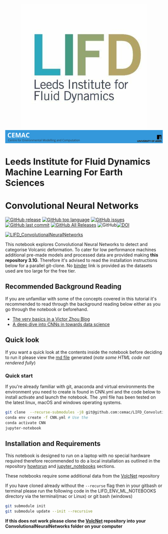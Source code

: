 <div align="center">
<img src="https://github.com/cemac/LIFD_ENV_ML_NOTEBOOKS/blob/main/images/LIFDlogo.png"></a>
<a href="https://www.cemac.leeds.ac.uk/">
  <img src="https://github.com/cemac/cemac_generic/blob/master/Images/cemac.png"></a>
  <br>
</div>

# Leeds Institute for Fluid Dynamics Machine Learning For Earth Sciences #

# Convolutional Neural Networks

[![GitHub release](https://img.shields.io/github/release/cemac/LIFD_ConvolutionalNeuralNetworks.svg)](https://github.com/cemac/LIFD_ConvolutionalNeuralNetworks/releases) [![GitHub top language](https://img.shields.io/github/languages/top/cemac/LIFD_ConvolutionalNeuralNetworks.svg)](https://github.com/cemac/LIFD_ConvolutionalNeuralNetworks) [![GitHub issues](https://img.shields.io/github/issues/cemac/LIFD_ConvolutionalNeuralNetworks.svg)](https://github.com/cemac/LIFD_ConvolutionalNeuralNetworks/issues) [![GitHub last commit](https://img.shields.io/github/last-commit/cemac/LIFD_ConvolutionalNeuralNetworks.svg)](https://github.com/cemac/LIFD_ConvolutionalNeuralNetworks/commits/master) [![GitHub All Releases](https://img.shields.io/github/downloads/cemac/LIFD_ConvolutionalNeuralNetworks/total.svg)](https://github.com/cemac/LIFD_ConvolutionalNeuralNetworks/releases) ![GitHub](https://img.shields.io/github/license/cemac/LIFD_ConvolutionalNeuralNetworks.svg)[![DOI](https://zenodo.org/badge/366734586.svg)](https://zenodo.org/badge/latestdoi/366734586)

[![LIFD_ConvolutionalNeuralNetworks](https://github.com/cemac/LIFD_ConvolutionalNeuralNetworks/actions/workflows/python-package-conda.yml/badge.svg)](https://github.com/cemac/LIFD_ConvolutionalNeuralNetwork/actions/workflows/python-package-conda.yml)


This notebook explores Convolutional Neural Networks to detect and categorise Volcanic deformation. To cater for low performance machines additional pre-made models and processed data are provided making **this repository 3.1G**. Therefore it's advised to read the installation instructions below for a parallel git-clone. No [binder](https://mybinder.readthedocs.io/en/latest/index.html#what-is-binder) link is provided as the datasets used are too large for the free tier.

## Recommended Background Reading

If you are unfamiliar with some of the concepts covered in this tutorial it's recommended to read through the background reading below either as you go through the notebook or beforehand.

* [The very basics in a Victor Zhou Blog](https://victorzhou.com/blog/intro-to-cnns-part-1/)
* [A deep dive into CNNs in towards data science](https://towardsdatascience.com/deep-dive-into-convolutional-networks-48db75969fdf)

## Quick look

If you want a quick look at the contents inside the notebook before deciding to run it please view the [md file](https://github.com/cemac/LIFD_ConvolutionalNeuralNetworks/blob/main/ConvolutionalNeuralNetworks/CNN_Volcanic_deformation.md) generated (*note some HTML code not rendered fully*)


### Quick start

If you're already familiar with git, anaconda and virtual environments the environment you need to create is found in CNN.yml and the code below to install activate and launch the notebook. The .yml file has been tested on the latest linux, macOS and windows operating systems.

```bash
git clone  --recurse-submodules -j8 git@github.com:cemac/LIFD_ConvolutionalNeuralNetworks.git
conda env create -f CNN.yml # Use the
conda activate CNN
jupyter-notebook
```

## Installation and Requirements

This notebook is designed to run on a laptop with no special hardware required therefore recommended to do a local installation as outlined in the repository [howtorun](https://github.com/cemac/LIFD_ENV_ML_NOTEBOOKS/howtorun.md) and [jupyter_notebooks](https://github.com/cemac/LIFD_ENV_ML_NOTEBOOKS/jupyter_notebooks.md) sections.


These notebooks require some additional data from the [VolcNet](https://github.com/matthew-gaddes/VolcNet) repository

If you have cloned already without the `--recurse` flag then in your gitbash or terminal please run the following code in the LIFD_ENV_ML_NOTEBOOKS directory via the terminal(mac or Linux)  or git bash (windows)

```bash
git submodule init
git submodule update --init --recursive
```

**If this does not work please clone the [VolcNet](https://github.com/matthew-gaddes/VolcNet) repository into your ConvolutionalNeuralNetworks folder on your computer**
